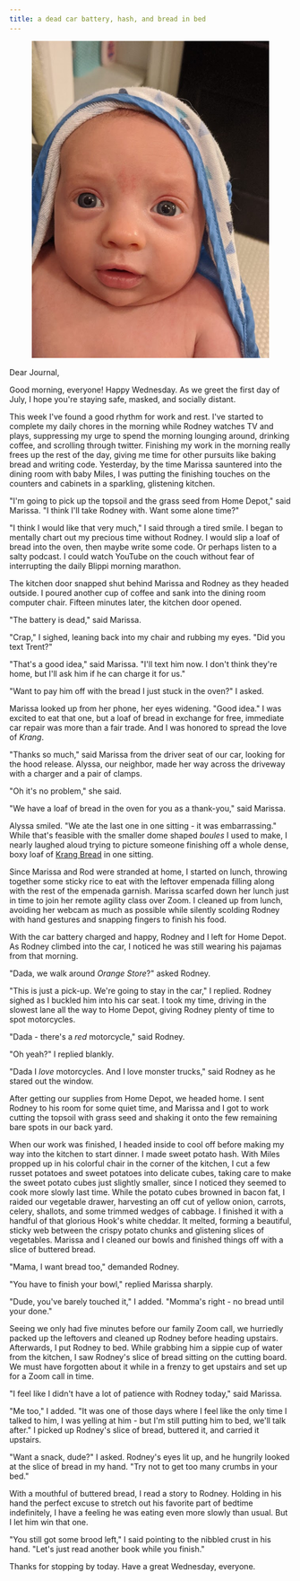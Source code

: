 ```yaml
---
title: a dead car battery, hash, and bread in bed
---
```


<figure>
  <a href="/images/banners/2020-07-01.jpg">
    <img alt="banner" src="/images/banners/2020-07-01.jpg"/>
  </a>
</figure>

Dear Journal,

Good morning, everyone!  Happy Wednesday.  As we greet the first day
of July, I hope you're staying safe, masked, and socially distant.

This week I've found a good rhythm for work and rest.  I've started to
complete my daily chores in the morning while Rodney watches TV and
plays, suppressing my urge to spend the morning lounging around,
drinking coffee, and scrolling through twitter.  Finishing my work in
the morning really frees up the rest of the day, giving me time for
other pursuits like baking bread and writing code.  Yesterday, by the
time Marissa sauntered into the dining room with baby Miles, I was
putting the finishing touches on the counters and cabinets in a
sparkling, glistening kitchen.

"I'm going to pick up the topsoil and the grass seed from Home Depot,"
said Marissa.  "I think I'll take Rodney with.  Want some alone time?"

"I think I would like that very much," I said through a tired smile.
I began to mentally chart out my precious time without Rodney.  I
would slip a loaf of bread into the oven, then maybe write some code.
Or perhaps listen to a salty podcast.  I could watch YouTube on the
couch without fear of interrupting the daily Blippi morning marathon.

The kitchen door snapped shut behind Marissa and Rodney as they headed
outside.  I poured another cup of coffee and sank into the dining room
computer chair.  Fifteen minutes later, the kitchen door opened.

"The battery is dead," said Marissa.

"Crap," I sighed, leaning back into my chair and rubbing my eyes.
"Did you text Trent?"

"That's a good idea," said Marissa.  "I'll text him now.  I don't
think they're home, but I'll ask him if he can charge it for us."

"Want to pay him off with the bread I just stuck in the oven?" I
asked.

Marissa looked up from her phone, her eyes widening.  "Good idea."  I
was excited to eat that one, but a loaf of bread in exchange for free,
immediate car repair was more than a fair trade.  And I was honored to
spread the love of _Krang_.

"Thanks so much," said Marissa from the driver seat of our car,
looking for the hood release.  Alyssa, our neighbor, made her way
across the driveway with a charger and a pair of clamps.

"Oh it's no problem," she said.

"We have a loaf of bread in the oven for you as a thank-you," said
Marissa.

Alyssa smiled.  "We ate the last one in one sitting - it was
embarrassing."  While that's feasible with the smaller dome shaped
_boules_ I used to make, I nearly laughed aloud trying to picture
someone finishing off a whole dense, boxy loaf of [Krang Bread] in one
sitting.

Since Marissa and Rod were stranded at home, I started on lunch,
throwing together some sticky rice to eat with the leftover empenada
filling along with the rest of the empenada garnish.  Marissa scarfed
down her lunch just in time to join her remote agility class over
Zoom.  I cleaned up from lunch, avoiding her webcam as much as
possible while silently scolding Rodney with hand gestures and
snapping fingers to finish his food.

With the car battery charged and happy, Rodney and I left for Home
Depot.  As Rodney climbed into the car, I noticed he was still wearing
his pajamas from that morning.

"Dada, we walk around _Orange Store_?" asked Rodney.

"This is just a pick-up.  We're going to stay in the car," I replied.
Rodney sighed as I buckled him into his car seat.  I took my time,
driving in the slowest lane all the way to Home Depot, giving Rodney
plenty of time to spot motorcycles.

"Dada - there's a _red_ motorcycle," said Rodney.

"Oh yeah?" I replied blankly.

"Dada I _love_ motorcycles.  And I love monster trucks," said Rodney
as he stared out the window.

After getting our supplies from Home Depot, we headed home.  I sent
Rodney to his room for some quiet time, and Marissa and I got to work
cutting the topsoil with grass seed and shaking it onto the few
remaining bare spots in our back yard.

When our work was finished, I headed inside to cool off before making
my way into the kitchen to start dinner.  I made sweet potato hash.
With Miles propped up in his colorful chair in the corner of the
kitchen, I cut a few russet potatoes and sweet potatoes into delicate
cubes, taking care to make the sweet potato cubes just slightly
smaller, since I noticed they seemed to cook more slowly last time.
While the potato cubes browned in bacon fat, I raided our vegetable
drawer, harvesting an off cut of yellow onion, carrots, celery,
shallots, and some trimmed wedges of cabbage.  I finished it with a
handful of that glorious Hook's white cheddar.  It melted, forming a
beautiful, sticky web between the crispy potato chunks and glistening
slices of vegetables.  Marissa and I cleaned our bowls and finished
things off with a slice of buttered bread.

"Mama, I want bread too," demanded Rodney.

"You have to finish your bowl," replied Marissa sharply.

"Dude, you've barely touched it," I added.  "Momma's right - no bread
until your done."

Seeing we only had five minutes before our family Zoom call, we
hurriedly packed up the leftovers and cleaned up Rodney before heading
upstairs.  Afterwards, I put Rodney to bed.  While grabbing him a
sippie cup of water from the kitchen, I saw Rodney's slice of bread
sitting on the cutting board.  We must have forgotten about it while
in a frenzy to get upstairs and set up for a Zoom call in time.

"I feel like I didn't have a lot of patience with Rodney today," said
Marissa.

"Me too," I added.  "It was one of those days where I feel like the
only time I talked to him, I was yelling at him - but I'm still
putting him to bed, we'll talk after."  I picked up Rodney's slice of
bread, buttered it, and carried it upstairs.

"Want a snack, dude?" I asked.  Rodney's eyes lit up, and he hungrily
looked at the slice of bread in my hand.  "Try not to get too many
crumbs in your bed."

With a mouthful of buttered bread, I read a story to Rodney.  Holding
in his hand the perfect excuse to stretch out his favorite part of
bedtime indefinitely, I have a feeling he was eating even more slowly
than usual.  But I let him win that one.

"You still got some brood left," I said pointing to the nibbled crust
in his hand.  "Let's just read another book while you finish."

Thanks for stopping by today.  Have a great Wednesday, everyone.

[Krang Bread]: https://cookbook.reckerfamily.com/krang-bread/
